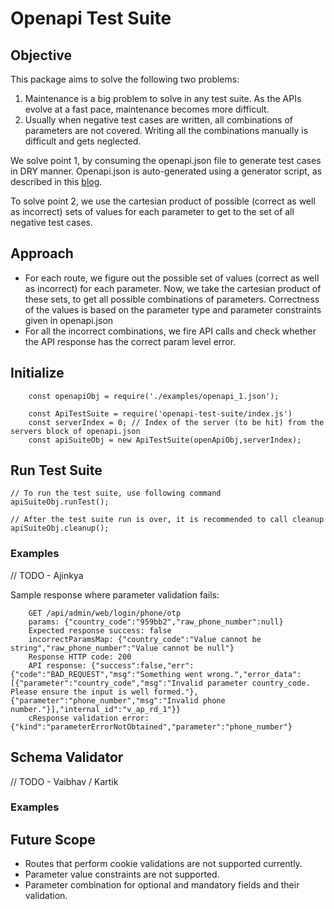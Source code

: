 
# Openapi Test Suite

## Objective
This package aims to solve the following two problems:
1. Maintenance is a big problem to solve in any test suite. As the APIs evolve at a fast pace, maintenance becomes more difficult.
2. Usually when negative test cases are written, all combinations of parameters are not covered. Writing all the combinations manually is difficult and gets neglected.

We solve point 1, by consuming the openapi.json file to generate test cases in DRY manner.
Openapi.json is auto-generated using a generator script, as described in this [blog](https://plgworks.com/blog/dry-api-docs-and-validations/).

To solve point 2, we use the cartesian product of possible (correct as well as incorrect) sets of values for each parameter to get to the set of all negative test cases.

## Approach
- For each route, we figure out the possible set of values (correct as well as incorrect) for each parameter. Now, we take the 
   cartesian product of these sets, to get all possible combinations of parameters. Correctness of the values is based 
   on the parameter type and parameter constraints given in openapi.json
- For all the incorrect combinations, we fire API calls and check whether the API response has the correct param level error.

## Initialize

```
    const openapiObj = require('./examples/openapi_1.json');
    
    const ApiTestSuite = require('openapi-test-suite/index.js')
    const serverIndex = 0; // Index of the server (to be hit) from the servers block of openapi.json
    const apiSuiteObj = new ApiTestSuite(openApiObj,serverIndex);
```

## Run Test Suite
```
// To run the test suite, use following command
apiSuiteObj.runTest();

// After the test suite run is over, it is recommended to call cleanup
apiSuiteObj.cleanup();
```

### Examples
// TODO - Ajinkya

Sample response where parameter validation fails:
```
    GET /api/admin/web/login/phone/otp 
    params: {"country_code":"959bb2","raw_phone_number":null} 
    Expected response success: false 
    incorrectParamsMap: {"country_code":"Value cannot be string","raw_phone_number":"Value cannot be null"} 
    Response HTTP code: 200 
    API response: {"success":false,"err":{"code":"BAD_REQUEST","msg":"Something went wrong.","error_data":[{"parameter":"country_code","msg":"Invalid parameter country_code.  Please ensure the input is well formed."},{"parameter":"phone_number","msg":"Invalid phone number."}],"internal_id":"v_ap_rd_1"}} 
    cResponse validation error: {"kind":"parameterErrorNotObtained","parameter":"phone_number"} 
```

## Schema Validator
// TODO - Vaibhav / Kartik

### Examples

## Future Scope
- Routes that perform cookie validations are not supported currently.
- Parameter value constraints are not supported.
- Parameter combination for optional and mandatory fields and their validation.
